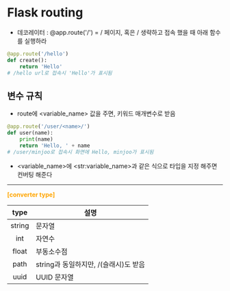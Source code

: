 # Flask routing

- 데코레이터 : @app.route('/') = / 페이지, 혹은 / 생략하고 접속 했을 때 아래 함수를 실행하라

```python
@app.route('/hello')
def create():
    return 'Hello'
# /hello url로 접속시 'Hello'가 표시됨
```

## 변수 규칙

- route에 <variable_name> 값을 주면, 키워드 매개변수로 받음

```python
@app.route('/user/<name>/')
def user(name):
    print(name)
    return 'Hello, ' + name
# /user/minjoo로 접속시 화면에 Hello, minjoo가 표시됨
```

- <variable_name>에 \<str:variable_name>과 같은 식으로 타입을 지정 해주면 컨버팅 해준다<br>
<hr>

<span style="color:orange">**[converter type]**</span>

|  type  | 설명                                  |
| :----: | ------------------------------------- |
| string | 문자열                                |
|  int   | 자연수                                |
| float  | 부동소수점                            |
|  path  | string과 동일하지만, /(슬래시)도 받음 |
|  uuid  | UUID 문자열                           |
